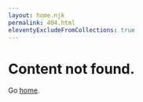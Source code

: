 ```yaml
---
layout: home.njk
permalink: 404.html
eleventyExcludeFromCollections: true
---
```


# Content not found.

Go <a href="/">home</a>.
